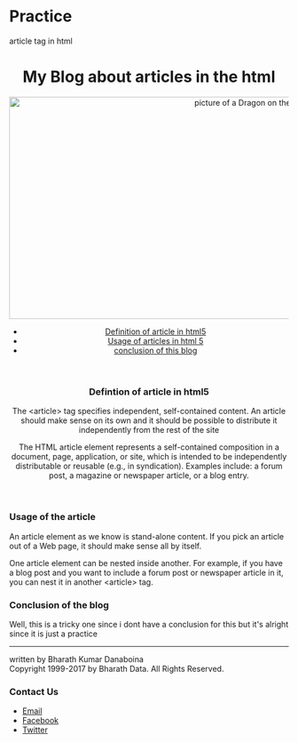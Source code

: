 # Practice
article tag in html
<!DOCTYPE html>
<html lang="en">
  <head>
    <meta charset="utf-8">
    <meta name="viewport" content="width=device-width">
    <title>Articles</title>
  </head>
  <body>
    <header>
      <h1>
        My Blog about articles in the html</h1>
    <img width="900" height="400" src="http://www.f-covers.com/cover/the-elder-scrolls-skyrim-dragon-by-skstalker-facebook-cover-timeline-banner-for-fb.jpg" title="Background Pic" alt="picture of a Dragon on the Navigation" >
 <nav>
   <ul>
     <li><a href="#Definition">Definition of article in html5</a></li>
     <li><a href="#usage">Usage of articles in html 5</a></li>
     <li><a href="#conclusion">conclusion of this blog</a></li>
     </ul>
    </nav>
    </header>
    <main>
    <article id="Definition">
      <header>
        <h3>Defintion of article in html5</h3>
        <p> The &lt;article&gt; tag specifies independent, self-contained content. An article should make sense on its own and it should be possible to distribute it independently from the rest of the site</p>
        <p>The HTML article element represents a self-contained composition in a document, page, application, or site, which is intended to be independently distributable or reusable (e.g., in syndication). Examples include: a forum post, a magazine or newspaper article, or a blog entry.</p>
      </header>
      </article>
      <article id="usage">
        <h3>
          Usage of the article</h3>
        <p>An article element as we know is stand-alone content. If you pick an article out of a Web page, it should make sense all by itself.</p>
        <p>One article element can be nested inside another. For example, if you have a blog post and you want to include a forum post or newspaper article in it, you can nest it in another &lt;article&gt; tag.</p>
      </article>
      <article id="conclusion">
        <h3>Conclusion of the blog</h3>
        <p> Well, this is a tricky one since i dont have a conclusion for this but it's alright since it is just a practice </p>
      </article>
            </main>
    <footer>
	  <hr>
        <p>written by Bharath Kumar Danaboina <br>Copyright 1999-2017 by Bharath Data. All Rights Reserved.</p>
        <h3> Contact Us</h3>
        <nav>
          <ul>
            <li><a href="mailto:bharathkumardanaboina@gmail.com">Email</a></li>
            <li><a href="https://www.facebook.com/bharath.dragon">Facebook</li>
              <li><a href="https://twitter.com/darekrishna">Twitter </a></li>
          </ul>
        </nav>
      </footer>
</body>
</html>
